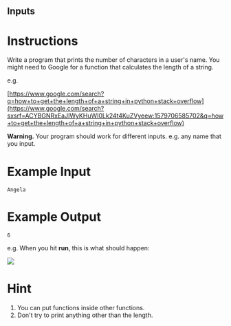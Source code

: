 ## Inputs

# Instructions

Write a program that prints the number of characters in a user's name. You might need to Google for a function that calculates the length of a string. 

e.g.

[https://www.google.com/search?q=how+to+get+the+length+of+a+string+in+python+stack+overflow](https://www.google.com/search?sxsrf=ACYBGNRxEaJIWyKHuWI0Lk24t4KuZVyeew:1579706585702&q=how+to+get+the+length+of+a+string+in+python+stack+overflow)

**Warning.** Your program should work for different inputs. e.g. any name that you input.

# Example Input

```
Angela
```

# Example Output

```
6
```

e.g. When you hit **run**, this is what should happen:

![](https://cdn.fs.teachablecdn.com/opevxYZSTM2ZHjbAX3XV) 

# Hint

1. You can put functions inside other functions.
2. Don't try to print anything other than the length.
